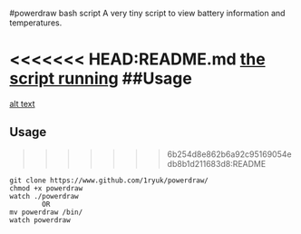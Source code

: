 #powerdraw bash script
A very tiny script to view battery information and temperatures.

<<<<<<< HEAD:README.md
[the script running](https://www.github.com/1ryuk/powerdraw/powerdraw.png)
##Usage
=======
[alt text](https://www.github.com/1ryuk/powerdraw/powerdraw.png)

## Usage
>>>>>>> 6b254d8e862b6a92c95169054edb8b1d211683d8:README

```
git clone https://www.github.com/1ryuk/powerdraw/
chmod +x powerdraw
watch ./powerdraw
		OR
mv powerdraw /bin/
watch powerdraw

```
